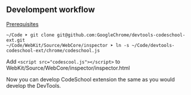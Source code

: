 ## Develompent workflow

[Prerequisites](https://groups.google.com/d/msg/google-chrome-developer-tools/L1nemsmtnJI/ndP4cYkTy-sJ)

```
~/Code ➤ git clone git@github.com:GoogleChrome/devtools-codeschool-ext.git
~/Code/WebKit/Source/WebCore/inspector ➤ ln -s ~/Code/devtools-codeschool-ext/chrome/codeschool.js
```

Add `<script src="codescool.js"></script>` to WebKit/Source/WebCore/inspector/inspector.html

Now you can develop CodeSchool extension the same as you would develop the DevTools.
